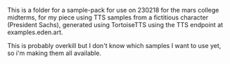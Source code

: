 This is a folder for a sample-pack for use on 230218 for the mars college midterms, for my piece using TTS samples from a fictitious character (President Sachs), generated using TortoiseTTS using the TTS endpoint at examples.eden.art.

This is probably overkill but I don't know which samples I want to use yet, so i'm making them all available.

